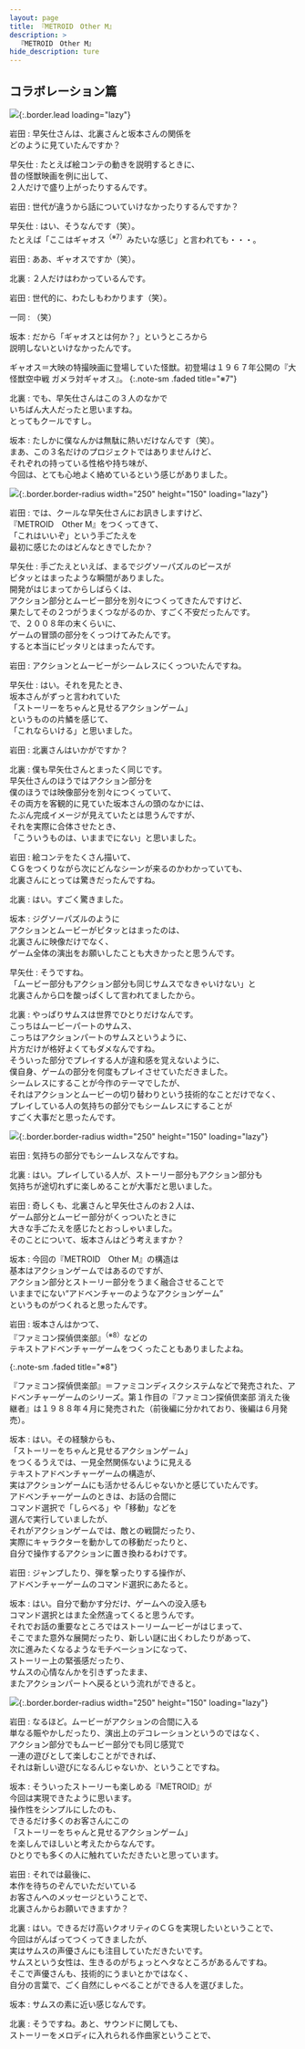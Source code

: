 ```yaml
---
layout: page
title: 『METROID　Other M』
description: >
  『METROID　Other M』
hide_description: ture
---
```


## コラボレーション篇

![](/interviews/jp/wii/r3oj/vol1/img/mainvisual4.jpg){:.border.lead loading="lazy"}

岩田
: 早矢仕さんは、北裏さんと坂本さんの関係を<br>どのように見ていたんですか？

早矢仕
: たとえば絵コンテの動きを説明するときに、<br>昔の怪獣映画を例に出して、<br>２人だけで盛り上がったりするんです。

岩田
: 世代が違うから話についていけなかったりするんですか？

早矢仕
: はい、そうなんです（笑）。<br>たとえば「ここはギャオス<sup>（※7）</sup>みたいな感じ」と言われても・・・。

岩田
: ああ、ギャオスですか（笑）。

北裏
: ２人だけはわかっているんです。

岩田
: 世代的に、わたしもわかります（笑）。

一同
: （笑）

坂本
: だから「ギャオスとは何か？」というところから<br>説明しないといけなかったんです。

ギャオス＝大映の特撮映画に登場していた怪獣。初登場は１９６７年公開の『大怪獣空中戦 ガメラ対ギャオス』。
{:.note-sm .faded title="※7"}

北裏
: でも、早矢仕さんはこの３人のなかで<br>いちばん大人だったと思いますね。<br>とってもクールですし。

坂本
: たしかに僕なんかは無駄に熱いだけなんです（笑）。<br>まあ、この３名だけのプロジェクトではありませんけど、<br>それぞれの持っている性格や持ち味が、<br>今回は、とても心地よく絡めているという感じがありました。

![](/interviews/jp/wii/r3oj/vol1/img/photo10.jpg){:.border.border-radius width="250" height="150" loading="lazy"}

岩田
: では、クールな早矢仕さんにお訊きしますけど、<br>『METROID　Other M』をつくってきて、<br>「これはいいぞ」という手ごたえを<br>最初に感じたのはどんなときでしたか？

早矢仕
: 手ごたえといえば、まるでジグソーパズルのピースが<br>ピタッとはまったような瞬間がありました。<br>開発がはじまってからしばらくは、<br>アクション部分とムービー部分を別々につくってきたんですけど、<br>果たしてその２つがうまくつながるのか、すごく不安だったんです。<br>で、２００８年の末くらいに、<br>ゲームの冒頭の部分をくっつけてみたんです。<br>すると本当にピッタリとはまったんです。

岩田
: アクションとムービーがシームレスにくっついたんですね。

早矢仕
: はい。それを見たとき、<br>坂本さんがずっと言われていた<br>「ストーリーをちゃんと見せるアクションゲーム」<br>というものの片鱗を感じて、<br>「これならいける」と思いました。

岩田
: 北裏さんはいかがですか？

北裏
: 僕も早矢仕さんとまったく同じです。<br>早矢仕さんのほうではアクション部分を<br>僕のほうでは映像部分を別々につくっていて、<br>その両方を客観的に見ていた坂本さんの頭のなかには、<br>たぶん完成イメージが見えていたとは思うんですが、<br>それを実際に合体させたとき、<br>「こういうものは、いままでにない」と思いました。

岩田
: 絵コンテをたくさん描いて、<br>ＣＧをつくりながら次にどんなシーンが来るのかわかっていても、<br>北裏さんにとっては驚きだったんですね。

北裏
: はい。すごく驚きました。

坂本
: ジグソーパズルのように<br>アクションとムービーがピタッとはまったのは、<br>北裏さんに映像だけでなく、<br>ゲーム全体の演出をお願いしたことも大きかったと思うんです。

早矢仕
: そうですね。<br>「ムービー部分もアクション部分も同じサムスでなきゃいけない」と<br>北裏さんから口を酸っぱくして言われてましたから。

北裏
: やっぱりサムスは世界でひとりだけなんです。<br>こっちはムービーパートのサムス、<br>こっちはアクションパートのサムスというように、<br>片方だけが格好よくてもダメなんですね。<br>そういった部分でプレイする人が違和感を覚えないように、<br>僕自身、ゲームの部分を何度もプレイさせていただきました。<br>シームレスにすることが今作のテーマでしたが、<br>それはアクションとムービーの切り替わりという技術的なことだけでなく、<br>プレイしている人の気持ちの部分でもシームレスにすることが<br>すごく大事だと思ったんです。

![](/interviews/jp/wii/r3oj/vol1/img/photo11.jpg){:.border.border-radius width="250" height="150" loading="lazy"}

岩田
: 気持ちの部分でもシームレスなんですね。

北裏
: はい。プレイしている人が、ストーリー部分もアクション部分も<br>気持ちが途切れずに楽しめることが大事だと思いました。

岩田
: 奇しくも、北裏さんと早矢仕さんのお２人は、<br>ゲーム部分とムービー部分がくっついたときに<br>大きな手ごたえを感じたとおっしゃいました。<br>そのことについて、坂本さんはどう考えますか？

坂本
: 今回の『METROID　Other M』の構造は<br>基本はアクションゲームではあるのですが、<br>アクション部分とストーリー部分をうまく融合させることで<br>いままでにない“アドベンチャーのようなアクションゲーム”<br>というものがつくれると思ったんです。

岩田
: 坂本さんはかつて、<br>『ファミコン探偵倶楽部』<sup>（※8）</sup>などの<br>テキストアドベンチャーゲームをつくったこともありましたよね。


{:.note-sm .faded title="※8"}

『ファミコン探偵倶楽部』＝ファミコンディスクシステムなどで発売された、アドベンチャーゲームのシリーズ。第１作目の『ファミコン探偵倶楽部 消えた後継者』は１９８８年４月に発売された（前後編に分かれており、後編は６月発売）。

坂本
: はい。その経験からも、<br>「ストーリーをちゃんと見せるアクションゲーム」<br>をつくるうえでは、一見全然関係ないように見える<br>テキストアドベンチャーゲームの構造が、<br>実はアクションゲームにも活かせるんじゃないかと感じていたんです。<br>アドベンチャーゲームのときは、お話の合間に<br>コマンド選択で「しらべる」や「移動」などを<br>選んで実行していましたが、<br>それがアクションゲームでは、敵との戦闘だったり、<br>実際にキャラクターを動かしての移動だったりと、<br>自分で操作するアクションに置き換わるわけです。

岩田
: ジャンプしたり、弾を撃ったりする操作が、<br>アドベンチャーゲームのコマンド選択にあたると。

坂本
: はい。自分で動かす分だけ、ゲームへの没入感も<br>コマンド選択とはまた全然違ってくると思うんです。<br>それでお話の重要なところではストーリームービーがはじまって、<br>そこでまた意外な展開だったり、新しい謎に出くわしたりがあって、<br>次に進みたくなるようなモチベーションになって、<br>ストーリー上の緊張感だったり、<br>サムスの心情なんかを引きずったまま、<br>またアクションパートへ戻るという流れができると。

![](/interviews/jp/wii/r3oj/vol1/img/photo12.jpg){:.border.border-radius width="250" height="150" loading="lazy"}

岩田
: なるほど。ムービーがアクションの合間に入る<br>単なる賑やかしだったり、演出上のデコレーションというのではなく、<br>アクション部分でもムービー部分でも同じ感覚で<br>一連の遊びとして楽しむことができれば、<br>それは新しい遊びになるんじゃないか、ということですね。

坂本
: そういったストーリーも楽しめる『METROID』が<br>今回は実現できたように思います。<br>操作性をシンプルにしたのも、<br>できるだけ多くのお客さんにこの<br>「ストーリーをちゃんと見せるアクションゲーム」<br>を楽しんでほしいと考えたからなんです。<br>ひとりでも多くの人に触れていただきたいと思っています。

岩田
: それでは最後に、<br>本作を待ちのぞんでいただいている<br>お客さんへのメッセージということで、<br>北裏さんからお願いできますか？

北裏
: はい。できるだけ高いクオリティのＣＧを実現したいということで、<br>今回はがんばってつくってきましたが、<br>実はサムスの声優さんにも注目していただきたいです。<br>サムスという女性は、生きるのがちょっとヘタなところがあるんですね。<br>そこで声優さんも、技術的にうまいとかではなく、<br>自分の言葉で、ごく自然にしゃべることができる人を選びました。

坂本
: サムスの素に近い感じなんです。

北裏
: そうですね。あと、サウンドに関しても、<br>ストーリーをメロディに入れられる作曲家ということで、<br>